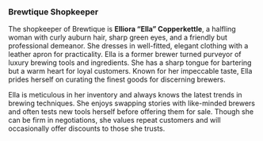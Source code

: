 ### **Brewtique Shopkeeper**

The shopkeeper of Brewtique is **Elliora “Ella” Copperkettle**, a halfling woman with curly auburn hair, sharp green eyes, and a friendly but professional demeanor. She dresses in well-fitted, elegant clothing with a leather apron for practicality. Ella is a former brewer turned purveyor of luxury brewing tools and ingredients. She has a sharp tongue for bartering but a warm heart for loyal customers. Known for her impeccable taste, Ella prides herself on curating the finest goods for discerning brewers.

Ella is meticulous in her inventory and always knows the latest trends in brewing techniques. She enjoys swapping stories with like-minded brewers and often tests new tools herself before offering them for sale. Though she can be firm in negotiations, she values repeat customers and will occasionally offer discounts to those she trusts.